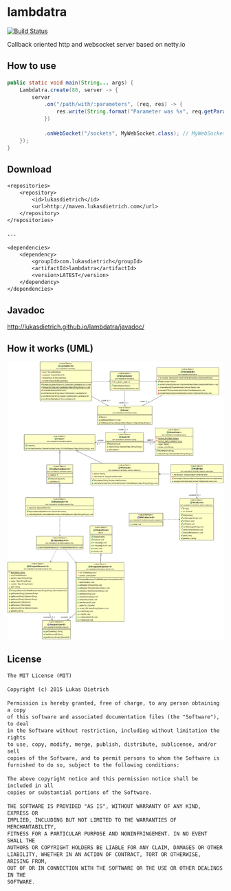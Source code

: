 # lambdatra
[![Build Status](https://drone.io/github.com/lukasdietrich/lambdatra/status.png)](https://drone.io/github.com/lukasdietrich/lambdatra/latest)

Callback oriented http and websocket server based on netty.io

## How to use

```java
public static void main(String... args) {
    Lambdatra.create(80, server -> {
        server
            .on("/path/with/:parameters", (req, res) -> {
                res.write(String.format("Parameter was %s", req.getParam("parameters").get()));
            })
			
		    .onWebSocket("/sockets", MyWebSocket.class); // MyWebSocket has to extend WebSocket
	});
}
```

## Download

```
<repositories>
	<repository>
		<id>lukasdietrich</id>
		<url>http://maven.lukasdietrich.com</url>
	</repository>
</repositories>

...

<dependencies>
	<dependency>
		<groupId>com.lukasdietrich</groupId>
		<artifactId>lambdatra</artifactId>
		<version>LATEST</version>
	</dependency>
</dependencies>
```

## Javadoc

<http://lukasdietrich.github.io/lambdatra/javadoc/>

## How it works (UML)

![](https://raw.githubusercontent.com/lukasdietrich/lambdatra/master/classes.png)

## License

```plain
The MIT License (MIT)

Copyright (c) 2015 Lukas Dietrich

Permission is hereby granted, free of charge, to any person obtaining a copy
of this software and associated documentation files (the "Software"), to deal
in the Software without restriction, including without limitation the rights
to use, copy, modify, merge, publish, distribute, sublicense, and/or sell
copies of the Software, and to permit persons to whom the Software is
furnished to do so, subject to the following conditions:

The above copyright notice and this permission notice shall be included in all
copies or substantial portions of the Software.

THE SOFTWARE IS PROVIDED "AS IS", WITHOUT WARRANTY OF ANY KIND, EXPRESS OR
IMPLIED, INCLUDING BUT NOT LIMITED TO THE WARRANTIES OF MERCHANTABILITY,
FITNESS FOR A PARTICULAR PURPOSE AND NONINFRINGEMENT. IN NO EVENT SHALL THE
AUTHORS OR COPYRIGHT HOLDERS BE LIABLE FOR ANY CLAIM, DAMAGES OR OTHER
LIABILITY, WHETHER IN AN ACTION OF CONTRACT, TORT OR OTHERWISE, ARISING FROM,
OUT OF OR IN CONNECTION WITH THE SOFTWARE OR THE USE OR OTHER DEALINGS IN THE
SOFTWARE.
```
